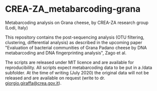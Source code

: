 # CREA-ZA_metabarcoding-grana
Metabarcoding analysis on Grana cheese, by CREA-ZA research group (Lodi, Italy)

This repository contains the post-sequencing analysis (OTU filtering, clustering, differential analysis) as described in the upcoming paper "Evaluation of bacterial communities of Grana Padano cheese by DNA metabarcoding and DNA fingerprinting analysis", Zago et al.

The scripts are released under MIT licence and are available for reproducibility. All scripts expect metabarcoding data to be put in a /data subfolder. At the time of writing (July 2020) the original data will not be released and are available on request (write to dr. giorgio.giraffa@crea.gov.it).
